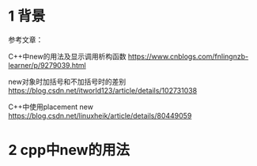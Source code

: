 # 1 背景

参考文章：

C++中new的用法及显示调用析构函数  https://www.cnblogs.com/fnlingnzb-learner/p/9279039.html


new对象时加括号和不加括号时的差别  https://blog.csdn.net/itworld123/article/details/102731038

C++中使用placement new  https://blog.csdn.net/linuxheik/article/details/80449059

# 2 cpp中new的用法
